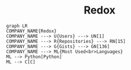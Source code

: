 <h1 align="center">Redox</h1>

```mermaid
graph LR
COMPANY_NAME{Redox}
COMPANY_NAME ---> U{Users} ---> UN[1]
COMPANY_NAME ---> R{Repositories} ---> RN[15]
COMPANY_NAME ---> G{Gists} ---> GN[136]
COMPANY_NAME ---> ML{Most Used<br>Languages}
ML --> Python[Python]
ML --> C[C]
```
